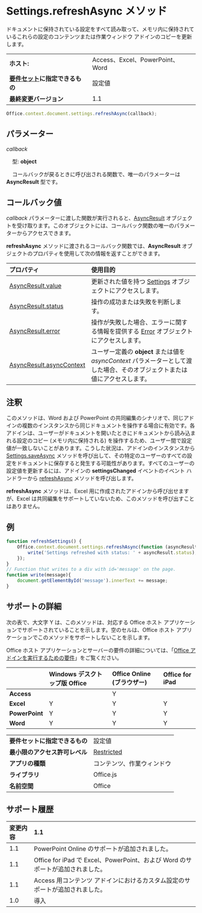 

# Settings.refreshAsync メソッド
ドキュメントに保持されている設定をすべて読み取って、メモリ内に保持されているこれらの設定のコンテンツまたは作業ウィンドウ アドインのコピーを更新します。

|||
|:-----|:-----|
|**ホスト:**|Access、Excel、PowerPoint、Word|
|**[要件セット](../../docs/overview/specify-office-hosts-and-api-requirements.md)に指定できるもの**|設定値|
|**最終変更バージョン**|1.1|

```js
Office.context.document.settings.refreshAsync(callback);
```


## パラメーター

_callback_<br/>
&nbsp;&nbsp;&nbsp;&nbsp;型: **object**

&nbsp;&nbsp;&nbsp;&nbsp;コールバックが戻るときに呼び出される関数で、唯一のパラメーターは **AsyncResult** 型です。

    



## コールバック値

_callback_ パラメーターに渡した関数が実行されると、[AsyncResult](../../reference/shared/asyncresult.md) オブジェクトを受け取ります。このオブジェクトには、コールバック関数の唯一のパラメーターからアクセスできます。

**refreshAsync** メソッドに渡されるコールバック関数では、**AsyncResult** オブジェクトのプロパティを使用して次の情報を返すことができます。



|**プロパティ**|**使用目的**|
|:-----|:-----|
|[AsyncResult.value](../../reference/shared/asyncresult.value.md)|更新された値を持つ [Settings](../../reference/shared/settings.md) オブジェクトにアクセスします。|
|[AsyncResult.status](../../reference/shared/asyncresult.status.md)|操作の成功または失敗を判断します。|
|[AsyncResult.error](../../reference/shared/asyncresult.error.md)|操作が失敗した場合、エラーに関する情報を提供する [Error](../../reference/shared/error.md) オブジェクトにアクセスします。|
|[AsyncResult.asyncContext](../../reference/shared/asyncresult.asynccontext.md)|ユーザー定義の  **object** または値を _asyncContext_ パラメーターとして渡した場合、そのオブジェクトまたは値にアクセスします。|

## 注釈

このメソッドは、Word および PowerPoint の共同編集のシナリオで、同じアドインの複数のインスタンスから同じドキュメントを操作する場合に有効です。各アドインは、ユーザーがドキュメントを開いたときにドキュメントから読み込まれる設定のコピー (メモリ内に保持される) を操作するため、ユーザー間で設定値が一致しないことがあります。こうした状況は、アドインのインスタンスから [Settings.saveAsync](../../reference/shared/settings.saveasync.md) メソッドを呼び出して、その特定のユーザーのすべての設定をドキュメントに保存すると発生する可能性があります。すべてのユーザーの設定値を更新するには、アドインの **settingsChanged** イベントのイベント ハンドラーから [refreshAsync](../../reference/shared/settings.settingschangedevent.md) メソッドを呼び出します。

**refreshAsync** メソッドは、Excel 用に作成されたアドインから呼び出せますが、Excel は共同編集をサポートしていないため、このメソッドを呼び出すことはありません。


## 例




```js
function refreshSettings() {
    Office.context.document.settings.refreshAsync(function (asyncResult) {
        write('Settings refreshed with status: ' + asyncResult.status);
    });
}
// Function that writes to a div with id='message' on the page.
function write(message){
    document.getElementById('message').innerText += message; 
}
```




## サポートの詳細


次の表で、大文字 Y は、このメソッドは、対応する Office ホスト アプリケーションでサポートされていることを示します。空のセルは、Office ホスト アプリケーションでこのメソッドをサポートしないことを示します。

Office ホスト アプリケーションとサーバーの要件の詳細については、「[Office アドインを実行するための要件](../../docs/overview/requirements-for-running-office-add-ins.md)」をご覧ください。



||**Windows デスクトップ版 Office**|**Office Online (ブラウザー)**|**Office for iPad**|
|:-----|:-----|:-----|:-----|
|**Access**||Y||
|**Excel**|Y|Y|Y|
|**PowerPoint**|Y|Y|Y|
|**Word**|Y|Y|Y|

|||
|:-----|:-----|
|**要件セットに指定できるもの**|設定値|
|**最小限のアクセス許可レベル**|[Restricted](../../docs/develop/requesting-permissions-for-api-use-in-content-and-task-pane-add-ins.md)|
|**アプリの種類**|コンテンツ、作業ウィンドウ|
|**ライブラリ**|Office.js|
|**名前空間**|Office|

## サポート履歴




|**変更内容**|**1.1**|
|:-----|:-----|
|1.1|PowerPoint Online のサポートが追加されました。|
|1.1|Office for iPad で Excel、PowerPoint、および Word のサポートが追加されました。|
|1.1|Access 用コンテンツ アドインにおけるカスタム設定のサポートが追加されました。|
|1.0|導入|
